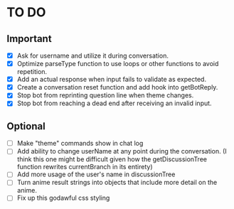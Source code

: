 # TO DO

## Important

- [x] Ask for username and utilize it during conversation.
- [x] Optimize parseType function to use loops or other functions to avoid repetition.
- [x] Add an actual response when input fails to validate as expected.
- [x] Create a conversation reset function and add hook into getBotReply.
- [x] Stop bot from reprinting question line when theme changes.
- [x] Stop bot from reaching a dead end after receiving an invalid input.

## Optional

- [ ] Make "theme" commands show in chat log
- [ ] Add ability to change userName at any point during the conversation. (I think this one might be difficult given how the getDiscussionTree function rewrites currentBranch in its entirety)
- [ ] Add more usage of the user's name in discussionTree
- [ ] Turn anime result strings into objects that include more detail on the anime.
- [ ] Fix up this godawful css styling
